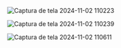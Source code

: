 ![Captura de tela 2024-11-02 110223](https://github.com/user-attachments/assets/7d208368-86c2-42de-b28c-669a9c4f3b03)

![Captura de tela 2024-11-02 110239](https://github.com/user-attachments/assets/40c3d9db-8751-4a46-a113-e76f39231a80)

![Captura de tela 2024-11-02 110611](https://github.com/user-attachments/assets/fa3db855-6e9a-4b22-9acd-2303250bf003)

